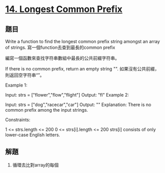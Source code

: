 # [14. Longest Common Prefix](https://leetcode-cn.com/problems/longest-common-prefix/)


## 題目

Write a function to find the longest common prefix string amongst an array of strings.
寫一個function去查到最長的common prefix

編寫一個函數來查找字符串數組中最長的公共前綴字符串。

If there is no common prefix, return an empty string "".
如果沒有公共前綴，則返回空字符串“”。

Example 1:

Input: strs = ["flower","flow","flight"]
Output: "fl"
Example 2:

Input: strs = ["dog","racecar","car"]
Output: ""
Explanation: There is no common prefix among the input strings.
 

Constraints:

1 <= strs.length <= 200
0 <= strs[i].length <= 200
strs[i] consists of only lower-case English letters.

## 解題
   
1. 循環去比對array的每個
